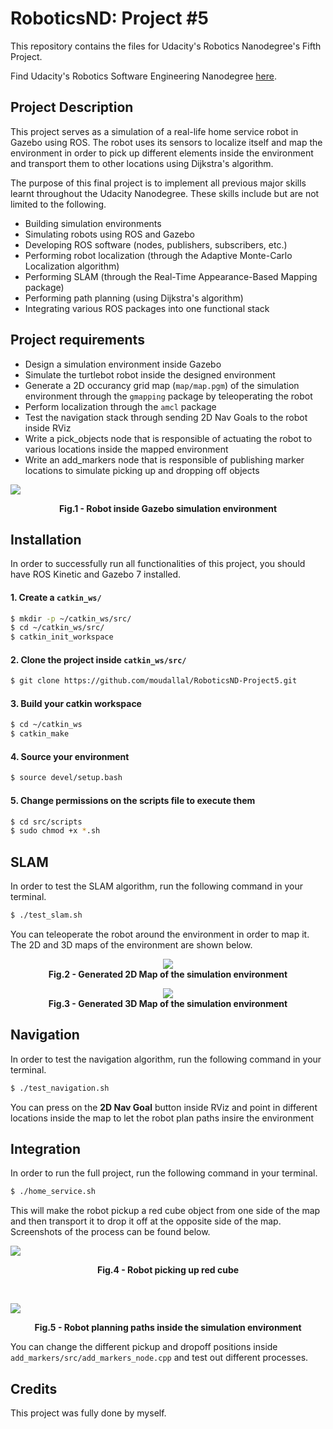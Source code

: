 # RoboticsND: Project #5
This repository contains the files for Udacity's Robotics Nanodegree's Fifth Project.

Find Udacity's Robotics Software Engineering Nanodegree [here](https://www.udacity.com/course/robotics-software-engineer--nd209).

## Project Description

This project serves as a simulation of a real-life home service robot in Gazebo using ROS. The robot uses its sensors to localize itself and map the environment in order to pick up different elements inside the environment and transport them to other locations using Dijkstra's algorithm.

The purpose of this final project is to implement all previous major skills learnt throughout the Udacity Nanodegree. These skills include but are not limited to the following.

- Building simulation environments
- Simulating robots using ROS and Gazebo
- Developing ROS software (nodes, publishers, subscribers, etc.)
- Performing robot localization (through the Adaptive Monte-Carlo Localization algorithm)
- Performing SLAM (through the Real-Time Appearance-Based Mapping package)
- Performing path planning (using Dijkstra's algorithm)
- Integrating various ROS packages into one functional stack

## Project requirements

- Design a simulation environment inside Gazebo
- Simulate the turtlebot robot inside the designed environment
- Generate a 2D occurancy grid map (`map/map.pgm`) of the simulation environment through the `gmapping` package by teleoperating the robot
- Perform localization through the `amcl` package
- Test the navigation stack through sending 2D Nav Goals to the robot inside RViz
- Write a pick_objects node that is responsible of actuating the robot to various locations inside the mapped environment
- Write an add_markers node that is responsible of publishing marker locations to simulate picking up and dropping off objects

![](https://i.imgur.com/Bi0z5xi.png)
<p align = "center"><b>Fig.1 - Robot inside Gazebo simulation environment</b></p>

## Installation
In order to successfully run all functionalities of this project, you should have ROS Kinetic and Gazebo 7 installed.

#### 1. Create a `catkin_ws/`

```sh
$ mkdir -p ~/catkin_ws/src/
$ cd ~/catkin_ws/src/
$ catkin_init_workspace
```
#### 2. Clone the project inside `catkin_ws/src/`

```sh
$ git clone https://github.com/moudallal/RoboticsND-Project5.git
```
#### 3. Build your catkin workspace

```sh
$ cd ~/catkin_ws
$ catkin_make
```
#### 4. Source your environment

```sh
$ source devel/setup.bash
```
#### 5. Change permissions on the scripts file to execute them

```sh
$ cd src/scripts
$ sudo chmod +x *.sh
```

## SLAM

In order to test the SLAM algorithm, run the following command in your terminal.

```sh
$ ./test_slam.sh
```

You can teleoperate the robot around the environment in order to map it. The 2D and 3D maps of the environment are shown below.
<br />
<p align = "center">
	<img src="https://i.imgur.com/2OayBj6.png" />
	<br />
	<b>Fig.2 - Generated 2D Map of the simulation environment</b>
  <br />
</p>
<p align = "center">
  <img src="https://i.imgur.com/WuB3Bqp.png" />
	<br />
	<b>Fig.3 - Generated 3D Map of the simulation environment</b>
</p>

## Navigation

In order to test the navigation algorithm, run the following command in your terminal.

```sh
$ ./test_navigation.sh
```

You can press on the <b>2D Nav Goal</b> button inside RViz and point in different locations inside the map to let the robot plan paths insire the environment

## Integration

In order to run the full project, run the following command in your terminal.
```sh
$ ./home_service.sh
```

This will make the robot pickup a red cube object from one side of the map and then transport it to drop it off at the opposite side of the map. Screenshots of the process can be found below.

![](https://i.imgur.com/k96oFOT.png)
<p align = "center"><b>Fig.4 - Robot picking up red cube</b></p>
<br />

![](https://i.imgur.com/UEJjTWm.png)
<p align = "center"><b>Fig.5 - Robot planning paths inside the simulation environment</b></p>

You can change the different pickup and dropoff positions inside `add_markers/src/add_markers_node.cpp` and test out different processes.

## Credits

This project was fully done by myself.
